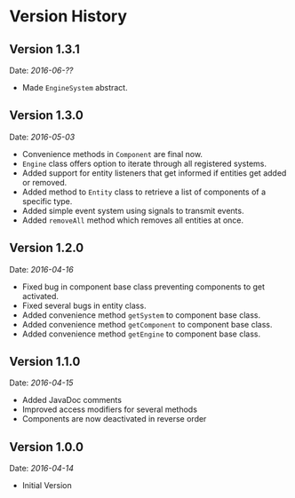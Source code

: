 # Version History

## Version 1.3.1

Date: *2016-06-??*

- Made `EngineSystem` abstract.

## Version 1.3.0
Date: *2016-05-03*

- Convenience methods in `Component` are final now.
- `Engine` class offers option to iterate through all registered systems.
- Added support for entity listeners that get informed if entities get added or removed.
- Added method to `Entity` class to retrieve a list of components of a specific type.
- Added simple event system using signals to transmit events.
- Added `removeAll` method which removes all entities at once.

## Version 1.2.0
Date: *2016-04-16*

- Fixed bug in component base class preventing components to get activated.
- Fixed several bugs in entity class.
- Added convenience method `getSystem` to component base class. 
- Added convenience method `getComponent` to component base class. 
- Added convenience method `getEngine` to component base class. 

## Version 1.1.0
Date: *2016-04-15*

- Added JavaDoc comments
- Improved access modifiers for several methods
- Components are now deactivated in reverse order


## Version 1.0.0
Date: *2016-04-14*

- Initial Version